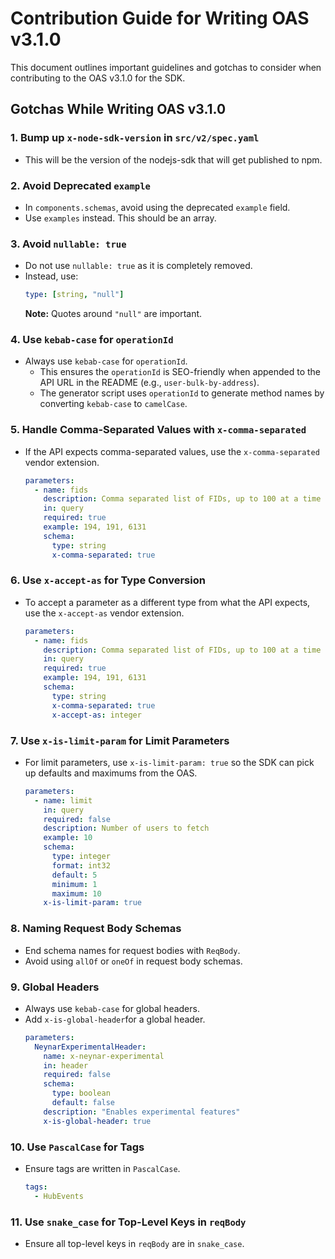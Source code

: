 # Contribution Guide for Writing OAS v3.1.0

This document outlines important guidelines and gotchas to consider when contributing to the OAS v3.1.0 for the SDK.

## Gotchas While Writing OAS v3.1.0

### 1. Bump up `x-node-sdk-version` in `src/v2/spec.yaml`

- This will be the version of the nodejs-sdk that will get published to npm.

### 2. Avoid Deprecated `example`

- In `components.schemas`, avoid using the deprecated `example` field.
- Use `examples` instead. This should be an array.

### 3. Avoid `nullable: true`

- Do not use `nullable: true` as it is completely removed.
- Instead, use:
  ```yaml
  type: [string, "null"]
  ```
  **Note:** Quotes around `"null"` are important.

### 4. Use `kebab-case` for `operationId`

- Always use `kebab-case` for `operationId`.
  - This ensures the `operationId` is SEO-friendly when appended to the API URL in the README (e.g., `user-bulk-by-address`).
  - The generator script uses `operationId` to generate method names by converting `kebab-case` to `camelCase`.

### 5. Handle Comma-Separated Values with `x-comma-separated`

- If the API expects comma-separated values, use the `x-comma-separated` vendor extension.
  ```yaml
  parameters:
    - name: fids
      description: Comma separated list of FIDs, up to 100 at a time
      in: query
      required: true
      example: 194, 191, 6131
      schema:
        type: string
        x-comma-separated: true
  ```

### 6. Use `x-accept-as` for Type Conversion

- To accept a parameter as a different type from what the API expects, use the `x-accept-as` vendor extension.
  ```yaml
  parameters:
    - name: fids
      description: Comma separated list of FIDs, up to 100 at a time
      in: query
      required: true
      example: 194, 191, 6131
      schema:
        type: string
        x-comma-separated: true
        x-accept-as: integer
  ```

### 7. Use `x-is-limit-param` for Limit Parameters

- For limit parameters, use `x-is-limit-param: true` so the SDK can pick up defaults and maximums from the OAS.
  ```yaml
  parameters:
    - name: limit
      in: query
      required: false
      description: Number of users to fetch
      example: 10
      schema:
        type: integer
        format: int32
        default: 5
        minimum: 1
        maximum: 10
      x-is-limit-param: true
  ```

### 8. Naming Request Body Schemas

- End schema names for request bodies with `ReqBody`.
- Avoid using `allOf` or `oneOf` in request body schemas.

### 9. Global Headers

- Always use `kebab-case` for global headers.
- Add `x-is-global-header`for a global header.
  ```yaml
  parameters:
    NeynarExperimentalHeader:
      name: x-neynar-experimental
      in: header
      required: false
      schema:
        type: boolean
        default: false
      description: "Enables experimental features"
      x-is-global-header: true
  ```

### 10. Use `PascalCase` for Tags

- Ensure tags are written in `PascalCase`.
  ```yaml
  tags:
    - HubEvents
  ```

### 11. Use `snake_case` for Top-Level Keys in `reqBody`

- Ensure all top-level keys in `reqBody` are in `snake_case`.

```

```
